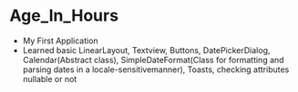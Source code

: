 # Age_In_Hours

- My First Application
- Learned basic LinearLayout, Textview, Buttons, DatePickerDialog, Calendar(Abstract class), SimpleDateFormat(Class for formatting and parsing dates in a locale-sensitivemanner), Toasts, checking attributes nullable or not
